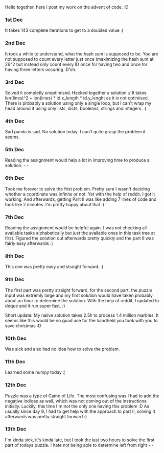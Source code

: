 Hello together, here I post my work on the advent of code. :D

### 1st Dec ###
It takes 143 complete iterations to get to a doubled value :)

### 2nd Dec ###
It took a while to understand, what the hash sum is supposed to be. You are not supposed to count every letter just once (maximizing the hash sum at 26^2 but instead only count every ID once for having two and once for having three letters occuring. D'oh.

### 3rd Dec ###
Solved it completly unoptimised. Hacked together a solution :/ It takes len(lines)^2 + len(lines) * id.x_length * id.y_lenght as it is not optimised. There is probably a solution using only a single loop, but i can't wrap my head around it using only lists, dicts, booleans, strings and integers. :(

### 4th Dec ###
Sad panda is sad. No solution today. I can't quite grasp the problem it seems.

### 5th Dec ###
Reading the assignment would help a lot in improving time to produce a solution. -.-

### 6th Dec ###
Took me forever to solve the first problem. Pretty sure I wasn't deciding whether a coordinate was infinite or not. Yet with the help of reddit, I got it working. And afterwards, getting Part II was like adding 7 lines of code and took like 2 minutes. I'm pretty happy about that :)

### 7th Dec ###
Reading the assignment would be helpful again. I was not checking all available tasks alphabetically but just the available ones in this task tree at first. Figured the solution out afterwards pretty quickly and the part II was fairly easy afterwards :)

### 8th Dec ###
This one was pretty easy and straight forward. :)

### 9th Dec ###
The first part was pretty straight forward, for the second part, the puzzle input was extremly large and my first solution would have taken probably about an hour to determine the solution. With the help of reddit, I updated to deque and it run super fast. :)

Short update: My naiive solution takes 2.5h to process 1.4 million marbles. It seems like this would be no good use for the handheld you took with you to save christmas :D

### 10th Dec ###
Was sick and also had no idea how to solve the problem.

### 11th Dec ###
Learned some numpy today :)

### 12th Dec ###
Puzzle was a type of Game of Life. The most confusing was I had to add the negative indices as well, which was not coming out of the instructions initially. Luckily, this time I'm not the only one having this problem :D
As usually since day 9, I had to get help with the approach to part II, solving it afterwards was pretty straight forward :)

### 13th Dec ###
I'm kinda sick, it's kinda late, but I took the last two hours to solve the first part of todays puzzle. I hate not being able to determine left from right -.-
